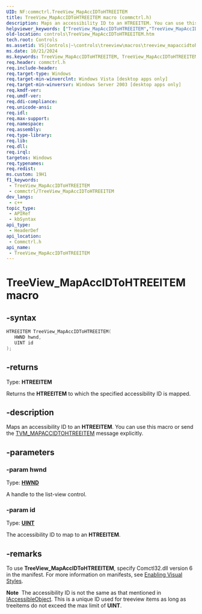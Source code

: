 ```yaml
---
UID: NF:commctrl.TreeView_MapAccIDToHTREEITEM
title: TreeView_MapAccIDToHTREEITEM macro (commctrl.h)
description: Maps an accessibility ID to an HTREEITEM. You can use this macro or send the TVM_MAPACCIDTOHTREEITEM message explicitly.
helpviewer_keywords: ["TreeView_MapAccIDToHTREEITEM","TreeView_MapAccIDToHTREEITEM macro [Windows Controls]","_win32_TreeView_MapAccIDToHTREEITEM","_win32_TreeView_MapAccIDToHTREEITEM_cpp","commctrl/TreeView_MapAccIDToHTREEITEM","controls.TreeView_MapAccIDToHTREEITEM","controls._win32_TreeView_MapAccIDToHTREEITEM"]
old-location: controls\TreeView_MapAccIDToHTREEITEM.htm
tech.root: Controls
ms.assetid: VS|Controls|~\controls\treeview\macros\treeview_mapaccidtohtreeitem.htm
ms.date: 10/21/2024
ms.keywords: TreeView_MapAccIDToHTREEITEM, TreeView_MapAccIDToHTREEITEM macro [Windows Controls], _win32_TreeView_MapAccIDToHTREEITEM, _win32_TreeView_MapAccIDToHTREEITEM_cpp, commctrl/TreeView_MapAccIDToHTREEITEM, controls.TreeView_MapAccIDToHTREEITEM, controls._win32_TreeView_MapAccIDToHTREEITEM
req.header: commctrl.h
req.include-header: 
req.target-type: Windows
req.target-min-winverclnt: Windows Vista [desktop apps only]
req.target-min-winversvr: Windows Server 2003 [desktop apps only]
req.kmdf-ver: 
req.umdf-ver: 
req.ddi-compliance: 
req.unicode-ansi: 
req.idl: 
req.max-support: 
req.namespace: 
req.assembly: 
req.type-library: 
req.lib: 
req.dll: 
req.irql: 
targetos: Windows
req.typenames: 
req.redist: 
ms.custom: 19H1
f1_keywords:
 - TreeView_MapAccIDToHTREEITEM
 - commctrl/TreeView_MapAccIDToHTREEITEM
dev_langs:
 - c++
topic_type:
 - APIRef
 - kbSyntax
api_type:
 - HeaderDef
api_location:
 - Commctrl.h
api_name:
 - TreeView_MapAccIDToHTREEITEM
---
```


# TreeView_MapAccIDToHTREEITEM macro

## -syntax

```cpp
HTREEITEM TreeView_MapAccIDToHTREEITEM(
   HWND hwnd,
   UINT id
);
```

## -returns

Type: **HTREEITEM**

Returns the <b>HTREEITEM</b> to which the specified accessibility ID is mapped.


## -description

Maps an accessibility ID to an <b>HTREEITEM</b>. You can use this macro or send the <a href="/windows/desktop/Controls/tvm-mapaccidtohtreeitem">TVM_MAPACCIDTOHTREEITEM</a> message explicitly.

## -parameters

### -param hwnd

Type: <b><a href="/windows/desktop/WinProg/windows-data-types">HWND</a></b>

A handle to the list-view control.

### -param id

Type: <b><a href="/windows/desktop/WinProg/windows-data-types">UINT</a></b>

The accessibility ID to map to an <b>HTREEITEM</b>.

## -remarks

To use <b>TreeView_MapAccIDToHTREEITEM</b>, specify Comctl32.dll version 6 in the manifest. For more information on manifests, see <a href="/windows/desktop/Controls/cookbook-overview">Enabling Visual Styles</a>. 

<div class="alert"><b>Note</b>  The accessibility ID is not the same as that mentioned in <a href="/windows/desktop/api/shobjidl/nn-shobjidl-iaccessibleobject">IAccessibleObject</a>. This is a unique ID used for treeview items as long as treeitems do not exceed the max limit of <b>UINT</b>.
</div>
<div> </div>
